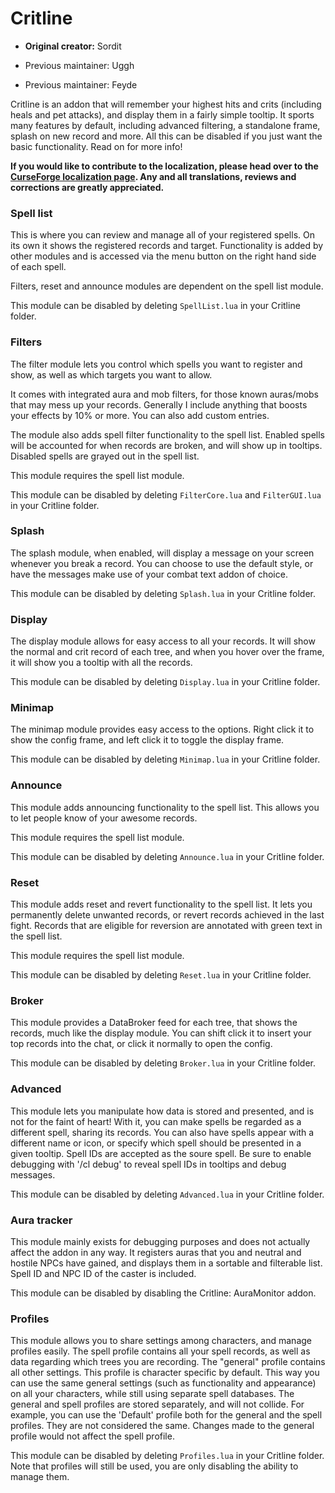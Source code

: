 # Critline

- **Original creator:** Sordit

- Previous maintainer: Uggh
- Previous maintainer: Feyde

Critline is an addon that will remember your highest hits and crits (including heals and pet attacks), and display them in a fairly simple tooltip. It sports many features by default, including advanced filtering, a standalone frame, splash on new record and more. All this can be disabled if you just want the basic functionality. Read on for more info!

**If you would like to contribute to the localization, please head over to the [CurseForge localization page](https://legacy.curseforge.com/wow/addons/critline/localization). Any and all translations, reviews and corrections are greatly appreciated.**

### Spell list

This is where you can review and manage all of your registered spells. On its own it shows the registered records and target. Functionality is added by other modules and is accessed via the menu button on the right hand side of each spell.

Filters, reset and announce modules are dependent on the spell list module.

This module can be disabled by deleting `SpellList.lua` in your Critline folder.

### Filters

The filter module lets you control which spells you want to register and show, as well as which targets you want to allow.

It comes with integrated aura and mob filters, for those known auras/mobs that may mess up your records. Generally I include anything that boosts your effects by 10% or more. You can also add custom entries.

The module also adds spell filter functionality to the spell list. Enabled spells will be accounted for when records are broken, and will show up in tooltips. Disabled spells are grayed out in the spell list.

This module requires the spell list module.

This module can be disabled by deleting `FilterCore.lua` and `FilterGUI.lua` in your Critline folder.

### Splash

The splash module, when enabled, will display a message on your screen whenever you break a record. You can choose to use the default style, or have the messages make use of your combat text addon of choice.

This module can be disabled by deleting `Splash.lua` in your Critline folder.

### Display

The display module allows for easy access to all your records. It will show the normal and crit record of each tree, and when you hover over the frame, it will show you a tooltip with all the records.

This module can be disabled by deleting `Display.lua` in your Critline folder.

### Minimap

The minimap module provides easy access to the options. Right click it to show the config frame, and left click it to toggle the display frame.

This module can be disabled by deleting `Minimap.lua` in your Critline folder.

### Announce

This module adds announcing functionality to the spell list. This allows you to let people know of your awesome records.

This module requires the spell list module.

This module can be disabled by deleting `Announce.lua` in your Critline folder.

### Reset

This module adds reset and revert functionality to the spell list. It lets you permanently delete unwanted records, or revert records achieved in the last fight. Records that are eligible for reversion are annotated with green text in the spell list.

This module requires the spell list module.

This module can be disabled by deleting `Reset.lua` in your Critline folder.

### Broker

This module provides a DataBroker feed for each tree, that shows the records, much like the display module.
You can shift click it to insert your top records into the chat, or click it normally to open the config.

This module can be disabled by deleting `Broker.lua` in your Critline folder.

### Advanced

This module lets you manipulate how data is stored and presented, and is not for the faint of heart!
With it, you can make spells be regarded as a different spell, sharing its records. You can also have spells appear with a different name or icon, or specify which spell should be presented in a given tooltip. Spell IDs are accepted as the soure spell. Be sure to enable debugging with '/cl debug' to reveal spell IDs in tooltips and debug messages.

This module can be disabled by deleting `Advanced.lua` in your Critline folder.

### Aura tracker

This module mainly exists for debugging purposes and does not actually affect the addon in any way.
It registers auras that you and neutral and hostile NPCs have gained, and displays them in a sortable and filterable list. Spell ID and NPC ID of the caster is included.

This module can be disabled by disabling the Critline: AuraMonitor addon.

### Profiles

This module allows you to share settings among characters, and manage profiles easily.
The spell profile contains all your spell records, as well as data regarding which trees you are recording.
The "general" profile contains all other settings. This profile is character specific by default.
This way you can use the same general settings (such as functionality and appearance) on all your characters, while still using separate spell databases.
The general and spell profiles are stored separately, and will not collide. For example, you can use the 'Default' profile both for the general and the spell profiles. They are not considered the same. Changes made to the general profile would not affect the spell profile.

This module can be disabled by deleting `Profiles.lua` in your Critline folder. Note that profiles will still be used, you are only disabling the ability to manage them.
